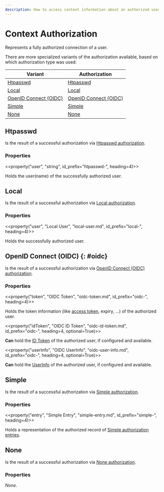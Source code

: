 ```yaml
---
description: How to access context information about an authorized user with Bifröst.
---
```


# Context Authorization

Represents a fully authorized connection of a user.

There are more specialized variants of the authorization available, based on which authorization type was used:

| Variant                        | Authorization                                     |
|--------------------------------|---------------------------------------------------|
| [Htpasswd](#htpasswd)          | [Htpasswd](../authorization/htpasswd.md)          |
| [Local](#local)                | [Local](../authorization/local.md)                |
| [OpenID Connect (OIDC)](#oidc) | [OpenID Connect (OIDC)](../authorization/oidc.md) |
| [Simple](#simple)              | [Simple](../authorization/simple.md)              |
| [None](#none)                  | [None](../authorization/none.md)                  |

## Htpasswd

Is the result of a successful authorization via [Htpasswd authorization](../authorization/htpasswd.md).

### Properties

<<property("user", "string", id_prefix="htpasswd-", heading=4)>>

Holds the user(name) of the successfully authorized user.

## Local

Is the result of a successful authorization via [Local authorization](../authorization/local.md).

### Properties

<<property("user", "Local User", "local-user.md", id_prefix="local-", heading=4)>>

Holds the successfully authorized user.

## OpenID Connect (OIDC) {: #oidc}

Is the result of a successful authorization via [OpenID Connect (OIDC) authorization](../authorization/oidc.md).

### Properties

<<property("token", "OIDC Token", "oidc-token.md", id_prefix="oidc-", heading=4)>>

Holds the token information (like [access token](https://openid.net/specs/openid-connect-basic-1_0.html#rfc.section.1.2), expiry, ...) of the authorized user.

<<property("idToken", "OIDC ID Token", "oidc-id-token.md", id_prefix="oidc-", heading=4, optional=True)>>

**Can** hold the [ID Token](https://openid.net/specs/openid-connect-basic-1_0.html#IDToken) of the authorized user, if configured and available.

<<property("userInfo", "OIDC UserInfo", "oidc-user-info.md", id_prefix="oidc-", heading=4, optional=True)>>

**Can** hold the [UserInfo](https://openid.net/specs/openid-connect-basic-1_0.html#UserInfo) of the authorized user, if configured and available.

## Simple

Is the result of a successful authorization via [Simple authorization](../authorization/simple.md).

### Properties

<<property("entry", "Simple Entry", "simple-entry.md", id_prefix="simple-", heading=4)>>

Holds a representation of the authorized record of [Simple authorization entries](../authorization/simple.md#property-entries).

## None

Is the result of a successful authorization via [None authorization](../authorization/none.md).

### Properties

_None._
